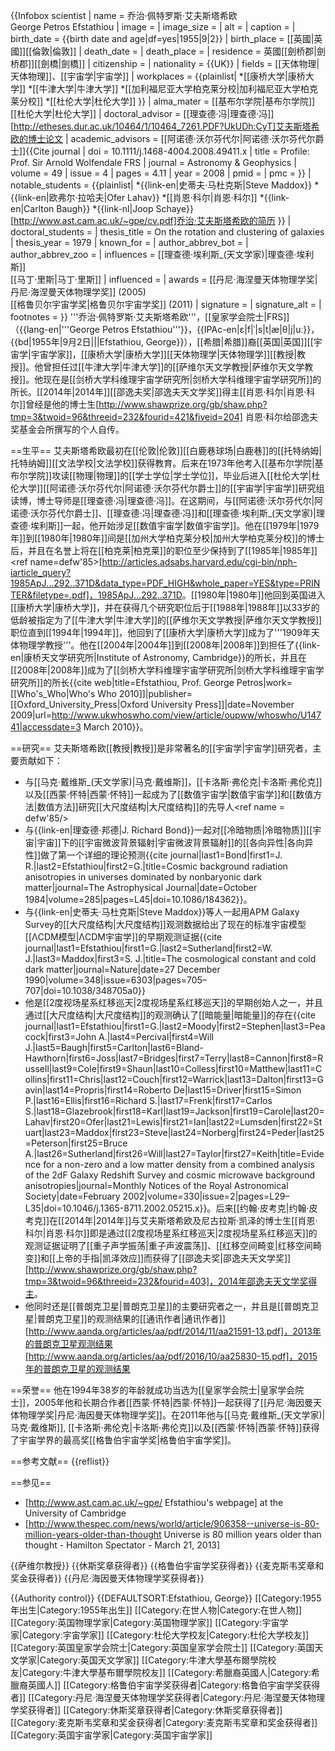 {{Infobox scientist
| name = 乔治·佩特罗斯·艾夫斯塔希欧<br />George Petros Efstathiou
| image = 
| image_size = 
| alt = 
| caption = 
| birth_date = {{birth date and age|df=yes|1955|9|2}}
| birth_place = [[英國|英國]][[倫敦|倫敦]]
| death_date        = 
| death_place       = 
| residence = 英國[[劍桥郡|劍桥郡]][[劍橋|劍橋]]
| citizenship = 
| nationality = {{UK}}
| fields = [[天体物理|天体物理]]、[[宇宙学|宇宙学]]
| workplaces = {{plainlist|
*[[康桥大学|康桥大学]]
*[[牛津大学|牛津大学]]
*[[加利福尼亚大学柏克莱分校|加利福尼亚大学柏克莱分校]]
*[[杜伦大学|杜伦大学]]
}}
| alma_mater = [[基布尔学院|基布尔学院]]<br />[[杜伦大学|杜伦大学]]
| doctoral_advisor = [[理查德·冯|理查德·冯]]<ref name = thesis>[http://etheses.dur.ac.uk/10464/1/10464_7261.PDF?UkUDh:CyT]艾夫斯塔希欧的博士论文</ref>
| academic_advisors = [[阿诺德·沃尔芬代尔|阿诺德·沃尔芬代尔爵士]]<ref>{{Cite journal | doi = 10.1111/j.1468-4004.2008.49411.x | title = Profile: Prof. Sir Arnold Wolfendale FRS | journal = Astronomy & Geophysics | volume = 49 | issue = 4 | pages = 4.11 | year = 2008 | pmid =  | pmc = }}</ref>
| notable_students = {{plainlist|
*{{link-en|史蒂夫·马杜克斯|Steve Maddox}}
*{{link-en|欧弗尔·拉哈夫|Ofer Lahav}}
*[[肖恩·科尔|肖恩·科尔]]
*{{link-en|Carlton Baugh}}
*{{link-nl|Joop Schaye}}<ref name = cv>[http://www.ast.cam.ac.uk/~gpe/cv.pdf]乔治·艾夫斯塔希欧的简历</ref>
}}
| doctoral_students = 
| thesis_title = On the rotation and clustering of galaxies<ref name = thesis/>
| thesis_year = 1979
| known_for = 
| author_abbrev_bot = 
| author_abbrev_zoo = 
| influences = [[理查德·埃利斯_(天文学家)|理查德·埃利斯]]<br />[[马丁·里斯|马丁·里斯]]
| influenced =
| awards            = [[丹尼·海涅曼天体物理学奖|丹尼·海涅曼天体物理学奖]] (2005)<br />[[格鲁贝尔宇宙学奖|格鲁贝尔宇宙学奖]] (2011)
| signature         = <!--(filename only)-->
| signature_alt     = 
| footnotes         = 
}}
'''乔治·佩特罗斯·艾夫斯塔希欧'''，[[皇家学会院士|FRS]] （{{lang-en|'''George Petros Efstathiou'''}}，{{IPAc-en|ɛ|f|ˈ|s|t|æ|θ|j|uː}}，{{bd|1955年|9月2日|||Efstathiou, George}}），[[希腊|希腊]]裔[[英国|英国]][[宇宙学|宇宙学家]]，[[康桥大学|康桥大学]][[天体物理学|天体物理学]][[教授|教授]]。他曾担任过[[牛津大学|牛津大学]]的[[萨维尔天文学教授|萨维尔天文学教授]]。他现在是[[剑桥大学科维理宇宙学研究所|剑桥大学科维理宇宙学研究所]]的所长。[[2014年|2014年]][[邵逸夫奖|邵逸夫天文学奖]]得主[[肖恩·科尔|肖恩·科尔]]曾经是他的博士生<ref name = cole>[http://www.shawprize.org/gb/shaw.php?tmp=3&twoid=96&threeid=232&fourid=421&fiveid=204] 肖恩·科尔给邵逸夫奖基金会所撰写的个人自传</ref>。

==生平==
艾夫斯塔希欧最初在[[伦敦|伦敦]][[白鹿巷球场|白鹿巷]]的[[托特纳姆|托特纳姆]][[文法学校|文法学校]]获得教育。后来在1973年他考入[[基布尔学院|基布尔学院]]攻读[[物理|物理]]的[[学士学位|学士学位]]，毕业后进入[[杜伦大学|杜伦大学]][[阿诺德·沃尔芬代尔|阿诺德·沃尔芬代尔爵士]]的[[宇宙学|宇宙学]]研究组读博，博士导师是[[理查德·冯|理查德·冯]]。在这期间，与[[阿诺德·沃尔芬代尔|阿诺德·沃尔芬代尔爵士]]、[[理查德·冯|理查德·冯]]和[[理查德·埃利斯_(天文学家)|理查德·埃利斯]]一起，他开始涉足[[数值宇宙学|数值宇宙学]]<ref name = thesis/>。他在[[1979年|1979年]]到[[1980年|1980年]]间是[[加州大学柏克莱分校|加州大学柏克莱分校]]的博士后，并且在名誉上将在[[柏克莱|柏克莱]]的职位至少保持到了[[1985年|1985年]]<ref name=defw'85>[http://articles.adsabs.harvard.edu/cgi-bin/nph-iarticle_query?1985ApJ...292..371D&data_type=PDF_HIGH&whole_paper=YES&type=PRINTER&filetype=.pdf]，1985ApJ...292..371D</ref>。[[1980年|1980年]]他回到英国进入[[康桥大学|康桥大学]]，并在获得几个研究职位后于[[1988年|1988年]]以33岁的低龄被指定为了[[牛津大学|牛津大学]]的[[萨维尔天文学教授|萨维尔天文学教授]]职位直到[[1994年|1994年]]，他回到了[[康桥大学|康桥大学]]成为了'''1909年天体物理学教授'''。他在[[2004年|2004年]]到[[2008年|2008年]]到担任了{{link-en|康桥天文学研究所|Institute of Astronomy, Cambridge}}的所长，并且在[[2008年|2008年]]成为了[[剑桥大学科维理宇宙学研究所|剑桥大学科维理宇宙学研究所]]的所长<ref name = cv/><ref name=Who>{{cite web|title=Efstathiou, Prof. George Petros|work=[[Who's_Who|Who's Who 2010]]|publisher=[[Oxford_University_Press|Oxford University Press]]|date=November 2009|url=http://www.ukwhoswho.com/view/article/oupww/whoswho/U14741|accessdate=3 March 2010}}</ref>。

==研究==
艾夫斯塔希欧[[教授|教授]]是非常著名的[[宇宙学|宇宙学]]研究者，主要贡献如下：
* 与[[马克·戴维斯_(天文学家)|马克·戴维斯]]，[[卡洛斯·弗伦克|卡洛斯·弗伦克]]以及[[西蒙·怀特|西蒙·怀特]]一起成为了[[数值宇宙学|数值宇宙学]]和[[数值方法|数值方法]]研究[[大尺度结构|大尺度结构]]的先导人<ref name = defw'85/>
* 与{{link-en|理查德·邦德|J. Richard Bond}}一起对[[冷暗物质|冷暗物质]][[宇宙|宇宙]]下的[[宇宙微波背景辐射|宇宙微波背景辐射]]的[[各向异性|各向异性]]做了第一个详细的理论预测<ref>{{cite journal|last1=Bond|first1=J. R.|last2=Efstathiou|first2=G.|title=Cosmic background radiation anisotropies in universes dominated by nonbaryonic dark matter|journal=The Astrophysical Journal|date=October 1984|volume=285|pages=L45|doi=10.1086/184362}}</ref>。
* 与{{link-en|史蒂夫·马杜克斯|Steve Maddox}}等人一起用APM Galaxy Survey的[[大尺度结构|大尺度结构]]观测数据给出了现在的标准宇宙模型[[ΛCDM模型|ΛCDM宇宙学]]的早期观测证据<ref>{{cite journal|last1=Efstathiou|first1=G.|last2=Sutherland|first2=W. J.|last3=Maddox|first3=S. J.|title=The cosmological constant and cold dark matter|journal=Nature|date=27 December 1990|volume=348|issue=6303|pages=705–707|doi=10.1038/348705a0}}</ref>
* 他是[[2度视场星系红移巡天|2度视场星系红移巡天]]的早期创始人之一，并且通过[[大尺度结构|大尺度结构]]的观测确认了[[暗能量|暗能量]]的存在<ref>{{cite journal|last1=Efstathiou|first1=G.|last2=Moody|first2=Stephen|last3=Peacock|first3=John A.|last4=Percival|first4=Will J.|last5=Baugh|first5=Carlton|last6=Bland-Hawthorn|first6=Joss|last7=Bridges|first7=Terry|last8=Cannon|first8=Russell|last9=Cole|first9=Shaun|last10=Colless|first10=Matthew|last11=Collins|first11=Chris|last12=Couch|first12=Warrick|last13=Dalton|first13=Gavin|last14=Propris|first14=Roberto De|last15=Driver|first15=Simon P.|last16=Ellis|first16=Richard S.|last17=Frenk|first17=Carlos S.|last18=Glazebrook|first18=Karl|last19=Jackson|first19=Carole|last20=Lahav|first20=Ofer|last21=Lewis|first21=Ian|last22=Lumsden|first22=Stuart|last23=Maddox|first23=Steve|last24=Norberg|first24=Peder|last25=Peterson|first25=Bruce A.|last26=Sutherland|first26=Will|last27=Taylor|first27=Keith|title=Evidence for a non-zero and a low matter density from a combined analysis of the 2dF Galaxy Redshift Survey and cosmic microwave background anisotropies|journal=Monthly Notices of the Royal Astronomical Society|date=February 2002|volume=330|issue=2|pages=L29–L35|doi=10.1046/j.1365-8711.2002.05215.x}}</ref>。后来[[约翰·皮考克|约翰·皮考克]]在[[2014年|2014年]]与艾夫斯塔希欧及尼古拉斯·凯泽的博士生[[肖恩·科尔|肖恩·科尔]]即是通过[[2度视场星系红移巡天|2度视场星系红移巡天]]的观测证据证明了[[重子声学振荡|重子声波震荡]]、[[红移空间畸变|红移空间畸变]]和[[上帝的手指|凯泽效应]]而获得了[[邵逸夫奖|邵逸夫天文学奖]]<ref name = shaw>[http://www.shawprize.org/gb/shaw.php?tmp=3&twoid=96&threeid=232&fourid=403]，2014年邵逸夫天文学奖得主</ref>。
* 他同时还是[[普朗克卫星|普朗克卫星]]的主要研究者之一，并且是[[普朗克卫星|普朗克卫星]]的观测结果的[[通讯作者|通讯作者]]<ref>[http://www.aanda.org/articles/aa/pdf/2014/11/aa21591-13.pdf]，2013年的普朗克卫星观测结果</ref><ref>[http://www.aanda.org/articles/aa/pdf/2016/10/aa25830-15.pdf]，2015年的普朗克卫星的观测结果</ref>

==荣誉==
他在1994年38岁的年龄就成功当选为[[皇家学会院士|皇家学会院士]]，2005年他和长期合作者[[西蒙·怀特|西蒙·怀特]]一起获得了[[丹尼·海因曼天体物理学奖|丹尼·海因曼天体物理学奖]]<ref name=Who/>。在2011年他与[[马克·戴维斯_(天文学家)|马克·戴维斯]], [[卡洛斯·弗伦克|卡洛斯·弗伦克]]以及[[西蒙·怀特|西蒙·怀特]]获得了宇宙学界的最高奖[[格鲁伯宇宙学奖|格鲁伯宇宙学奖]]。

==参考文献==
{{reflist}}

==参见==
* [http://www.ast.cam.ac.uk/~gpe/ Efstathiou's webpage] at the University of Cambridge
* [http://www.thespec.com/news/world/article/906358--universe-is-80-million-years-older-than-thought Universe is 80 million years older than thought - Hamilton Spectator - March 21, 2013]

{{萨维尔教授}}
{{休斯奖章获得者}}
{{格鲁伯宇宙学奖获得者}}
{{麦克斯韦奖章和奖金获得者}}
{{丹尼·海因曼天体物理学奖获得者}}

{{Authority control}}
{{DEFAULTSORT:Efstathiou, George}}
[[Category:1955年出生|Category:1955年出生]]
[[Category:在世人物|Category:在世人物]]
[[Category:英国物理学家|Category:英国物理学家]]
[[Category:宇宙学家|Category:宇宙学家]]
[[Category:杜伦大学校友|Category:杜伦大学校友]]
[[Category:英国皇家学会院士|Category:英国皇家学会院士]]
[[Category:英国天文学家|Category:英国天文学家]]
[[Category:牛津大學基布爾學院校友|Category:牛津大學基布爾學院校友]]
[[Category:希臘裔英國人|Category:希臘裔英國人]]
[[Category:格鲁伯宇宙学奖获得者|Category:格鲁伯宇宙学奖获得者]]
[[Category:丹尼·海涅曼天体物理学奖获得者|Category:丹尼·海涅曼天体物理学奖获得者]]
[[Category:休斯奖章获得者|Category:休斯奖章获得者]]
[[Category:麦克斯韦奖章和奖金获得者|Category:麦克斯韦奖章和奖金获得者]]
[[Category:英国宇宙学家|Category:英国宇宙学家]]